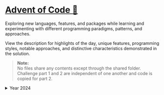 # [Advent of Code :christmas_tree:](https://adventofcode.com)
Exploring new languages, features, and packages while learning and experimenting with different programming paradigms,
patterns, and approaches.

View the description for highlights of the day, unique features, programming styles, notable approaches, 
and distinctive characteristics demonstrated in the solution.

> **Note:**  
> No files share any contents except through the shared folder.
> Challenge part 1 and 2 are independent of one another and code is copied for part 2.

<details>
<summary>Year 2024</summary>

<br/><br/>
The year of the :snake: Python :snake:
<br/><br/>

> **Folder structure:**
> - \<year number\>
>  - \<day number\>
>    - assets
>      - input.txt (individual challenge input)
>      - input_demo.txt (example input)
>    - 1.py (first challenge)
>    - 2.py (second challenge)
>    - \_\_init\_\_.py
>  - \_\_init\_\_.py

### Day 1
**Features:**
- Imperative programming

### Day 2
**Approach:**
- Compare every next two levels.
  - \[7 6 4 2 1\] -> 7 & 6 -> 6 & 4 -> ...
- Return False if a rule is broken.

**Features:**
- Functional programming
- Immutable and Deterministic functions
  - Functions have no side effects
  - No observable effects outside its scope
- Pipeline design pattern
  - Utilizing `compose` from `toolz`

### Day 3
**Approach:**
- Use a regular expression with capturing groups to extract pairs of numbers from the input.
- Parse the extracted values as integers.
- Multiply the pairs of numbers.
- Compute the sum of all resulting products.

**Features:**
- One-liner
- Regex with capturing groups

### Day 4
**Approach:**

**Features:**
- Simple Object-Oriented-Programming
- 

### Day 5
**Approach:**

**Features:**
- Simple Object-Oriented-Programming
-

</details>
